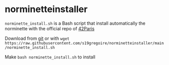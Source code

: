 # norminetteinstaller
`norminette_install.sh` is a Bash script that install automatically the norminette with the official repo of [42Paris](https://github.com/42Paris/norminette)

Download from [git](https://github.com/s19gregoire/norminetteinstaller/archive/main.zip) or with `wget https://raw.githubusercontent.com/s19gregoire/norminetteinstaller/main/norminette_install.sh`

Make `bash norminette_install.sh` to install
